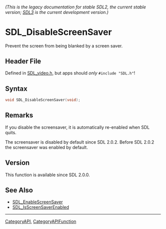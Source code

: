 ###### (This is the legacy documentation for stable SDL2, the current stable version; [SDL3](https://wiki.libsdl.org/SDL3/) is the current development version.)
# SDL_DisableScreenSaver

Prevent the screen from being blanked by a screen saver.

## Header File

Defined in [SDL_video.h](https://github.com/libsdl-org/SDL/blob/SDL2/include/SDL_video.h), but apps should _only_ `#include "SDL.h"`!

## Syntax

```c
void SDL_DisableScreenSaver(void);

```

## Remarks

If you disable the screensaver, it is automatically re-enabled when SDL
quits.

The screensaver is disabled by default since SDL 2.0.2. Before SDL 2.0.2
the screensaver was enabled by default.

## Version

This function is available since SDL 2.0.0.

## See Also

* [SDL_EnableScreenSaver](SDL_EnableScreenSaver)
* [SDL_IsScreenSaverEnabled](SDL_IsScreenSaverEnabled)

----
[CategoryAPI](CategoryAPI), [CategoryAPIFunction](CategoryAPIFunction)


